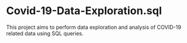 # Covid-19-Data-Exploration.sql
This project aims to perform data exploration and analysis of COVID-19 related data using SQL queries. 
